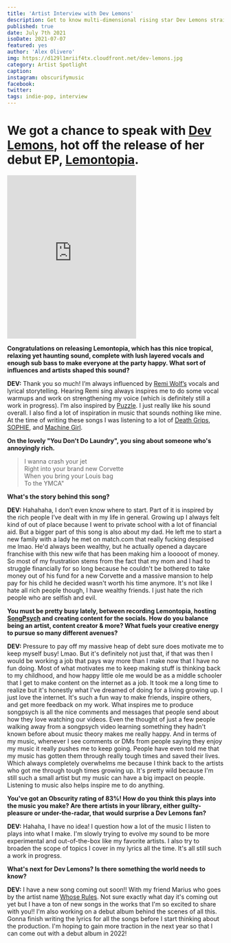 ```yaml
---
title: 'Artist Interview with Dev Lemons'
description: Get to know multi-dimensional rising star Dev Lemons straight from the source.
published: true
date: July 7th 2021
isoDate: 2021-07-07
featured: yes
author: 'Alex Olivero'
img: https://d129l1mriif4tx.cloudfront.net/dev-lemons.jpg
category: Artist Spotlight
caption: 
instagram: obscurifymusic
facebook:
twitter:
tags: indie-pop, interview
---
```


# We got a chance to speak with [Dev Lemons](https://open.spotify.com/artist/5zbFRbEu3FDkqN4j1awLLO?si=yoDvLalMS_KV0z8150JgjA), hot off the release of her debut EP, [Lemontopia](https://open.spotify.com/album/6mSnfUrjXmb6ybksYmdNAB?si=GU4Jt-xnT8eoHw96Gp_zaw).

<iframe src="https://open.spotify.com/embed/album/6mSnfUrjXmb6ybksYmdNAB" width="300" height="380" frameborder="0" allowtransparency="true" allow="encrypted-media"></iframe>

**Congratulations on releasing Lemontopia, which has this nice tropical, relaxing yet haunting sound, complete with lush layered vocals and enough sub bass to make everyone at the party happy. What sort of influences and artists shaped this sound?**

**DEV:** Thank you so much! I’m always influenced by [Remi Wolf’s](https://open.spotify.com/artist/0NB5HROxc8dDBXpkIi1v3d?si=ICk5SYZ-QI6I7vglicQRdA) vocals and lyrical storytelling. Hearing Remi sing always inspires me to do some vocal warmups and work on strengthening my voice (which is definitely still a work in progress). I’m also inspired by [Puzzle](https://open.spotify.com/artist/3JDZy6EWo6V8yABANunf6V?si=_PjLjqbcS6aO3vbc32A6zQ). I just really like his sound overall. I also find a lot of inspiration in music that sounds nothing like mine. At the time of writing these songs I was listening to a lot of [Death Grips](https://open.spotify.com/artist/5RADpgYLOuS2ZxDq7ggYYH?si=hHLx4UYySpG1urU_8vkf0g), [SOPHIE](https://open.spotify.com/artist/5a2w2tgpLwv26BYJf2qYwu?si=WolKnOxRQVys3nPzQP2etw), and [Machine Girl](https://open.spotify.com/artist/17Vw9uuOYB7XYjPt0LNFN0?si=xgRVFl44T8m3itVgjyaaNA). 


**On the lovely "You Don't Do Laundry", you sing about someone who's annoyingly rich.**

> I wanna crash your jet
<br/>Right into your brand new Corvette
<br/>When you bring your Louis bag
<br/>To the YMCA"

**What's the story behind this song?**

**DEV:** Hahahaha, I don’t even know where to start. Part of it is inspired by the rich people I’ve dealt with in my life in general. Growing up I always felt kind of out of place because I went to private school with a lot of financial aid. But a bigger part of this song is also about my dad. He left me to start a new family with a lady he met on match.com that really fucking despised me lmao. He'd always been wealthy, but he actually opened a daycare franchise with this new wife that has been making him a looooot of money. So most of my frustration stems from the fact that my mom and I had to struggle financially for so long because he couldn't be bothered to take money out of his fund for a new Corvette and a massive mansion to help pay for his child he decided wasn't worth his time anymore. It's not like I hate all rich people though, I have wealthy friends. I just hate the rich people who are selfish and evil. 



**You must be pretty busy lately, between recording Lemontopia, hosting [SongPsych](https://www.songpsych.com/) and creating content for the socials.  How do you balance being an artist, content creator & more? What fuels your creative energy to pursue so many different avenues?**

**DEV:** Pressure to pay off my massive heap of debt sure does motivate me to keep myself busy! Lmao. But it's definitely not just that, if that was then I would be working a job that pays way more than I make now that I have no fun doing. Most of what motivates me to keep making stuff is thinking back to my childhood, and how happy little ole me would be as a middle schooler that I get to make content on the internet as a job. It took me a long time to realize but it's honestly what I've dreamed of doing for a living growing up. I just love the internet. It's such a fun way to make friends, inspire others, and get more feedback on my work. What inspires me to produce songpsych is all the nice comments and messages that people send about how they love watching our videos. Even the thought of just a few people walking away from a songpsych video learning something they hadn't known before about music theory makes me really happy. And in terms of my music, whenever I see comments or DMs from people saying they enjoy my music it really pushes me to keep going. People have even told me that my music has gotten them through really tough times and saved their lives. Which always completely overwhelms me because I think back to the artists who got me through tough times growing up. It's pretty wild because I'm still such a small artist but my music can have a big impact on people. Listening to music also helps inspire me to do anything. 


**You've got an Obscurity rating of 83%! How do you think this plays into the music you make? Are there artists in your library, either guilty-pleasure or under-the-radar, that would surprise a Dev Lemons fan?**

**DEV:** Hahaha, I have no idea! I question how a lot of the music I listen to plays into what I make. I'm slowly trying to evolve my sound to be more experimental and out-of-the-box like my favorite artists. I also try to broaden the scope of topics I cover in my lyrics all the time. It's all still such a work in progress. 


**What's next for Dev Lemons? Is there something the world needs to know?**

**DEV:** I have a new song coming out soon!! With my friend Marius who goes by the artist name [Whose Rules](https://open.spotify.com/artist/3GAycRSOI4PRxEe6e1Ci8j?si=AYTgERM2SciZIYanTjnjvw). Not sure exactly what day it's coming out yet but I have a ton of new songs in the works that I'm so excited to share with you!! I'm also working on a debut album behind the scenes of all this. Gonna finish writing the lyrics for all the songs before I start thinking about the production. I'm hoping to gain more traction in the next year so that I can come out with a debut album in 2022!